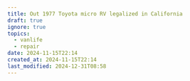 ```yaml
---
title: Out 1977 Toyota micro RV legalized in California
draft: true
ignore: true
topics:
  - vanlife
  - repair
date: 2024-11-15T22:14
created_at: 2024-11-15T22:14
last_modified: 2024-12-31T08:58
---
```


